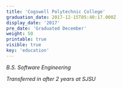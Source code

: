 ```yaml
---
title: 'Cogswell Polytechnic College'
graduation_date: 2017-12-15T05:40:17.000Z
display_date: '2017'
pre_date: 'Graduated December'
weight: 50
printable: true
visible: true
key: 'education'
---
```

_B.S. Software Engineering_

_Transferred in after 2 years at SJSU_
